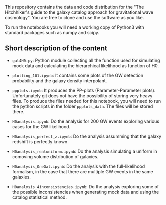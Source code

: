 This repository contains the data and code distribution for  the "The Hitchhiker's guide to the galaxy catalog approach for gravitational wave cosmology". You are free to clone and use the software as you like.

To run the notebooks you will need a working copy of Python3 with standard packages such as numpy and scipy.

## Short description of the content

* `gal4H0.py`: Python module collecting all the function used for simulating mock data and calculating the hierarchical likelihood as function of H0.

* `plotting_101.ipynb`: It contains some plots of the GW detection probability and the galaxy density interpolant.

* `ppplots.ipynb`: It produces the PP-plots (Parameter-Parameter plots). Unfortunately git does not have the possibility of storing very heavy files. To produce the files needed for this notebook, you will need to run the python scripts in the folder `ppplots_data`. The files will be stored there.

* `H0analysis.ipynb`: Do the analysis for 200 GW events exploring various cases for the GW likelihood.

* `H0analysis_perfect_z.ipynb`: Do the analysis assumming that the galaxy redshift is perfectly known.

* `H0analysis_realuniform.ipynb`: Do the analysis simulating a uniform in comoving volume distribution of galaxies. 

* `H0analysis_OneGal.ipynb`: Do the analysis with the full-likelihood formalism, in the case that there are multiple GW events in the same galaxies.

* `H0analysis_4inconsistencies.ipynb`: Do the analysis exploring some of the possible inconsistencies when generating mock data and using the catalog statistical method.
